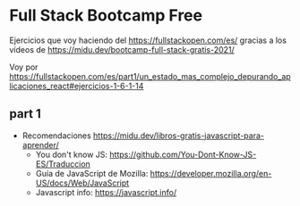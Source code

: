 # Full Stack Bootcamp Free

Ejercicios que voy haciendo del <https://fullstackopen.com/es/> gracias a los vídeos de <https://midu.dev/bootcamp-full-stack-gratis-2021/>

Voy por <https://fullstackopen.com/es/part1/un_estado_mas_complejo_depurando_aplicaciones_react#ejercicios-1-6-1-14>

## part 1

- Recomendaciones <https://midu.dev/libros-gratis-javascript-para-aprender/>
  - You don't know JS: <https://github.com/You-Dont-Know-JS-ES/Traduccion>
  - Guía de JavaScript de Mozilla: <https://developer.mozilla.org/en-US/docs/Web/JavaScript>
  - Javascript info: <https://javascript.info/>
